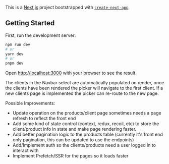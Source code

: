 This is a [Next.js](https://nextjs.org/) project bootstrapped with [`create-next-app`](https://github.com/vercel/next.js/tree/canary/packages/create-next-app).

## Getting Started

First, run the development server:

```bash
npm run dev
# or
yarn dev
# or
pnpm dev
```

Open [http://localhost:3000](http://localhost:3000) with your browser to see the result.

The clients in the Navbar select are automatically populated on render, once the clients have been rendered the picker will navigate to the first client. If a new clients page is implemented the picker can re-route to the new page.

Possible Improvements:

- Update operation on the products/client page sometimes needs a page refresh to reflect the front end
- Add some kind of state control (context, redux, recoil, etc) to store the client/product info in state and make page rendering faster.
- Add better pagination logic to the products table (currently it's front end only pagination, this can be updated to use the endpoints)
- Add/Implement auth so the clients/products need a user logged in to interact with
- Implement Prefetch/SSR for the pages so it loads faster
